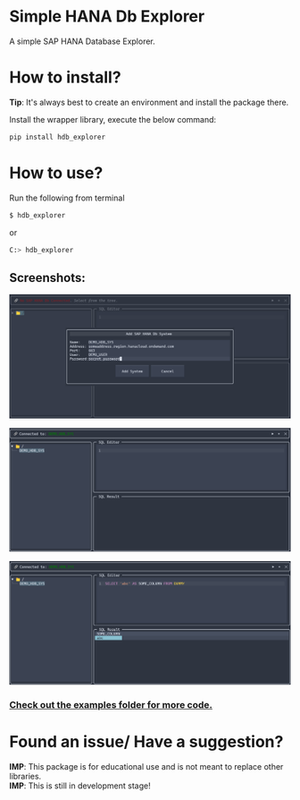 Simple HANA Db Explorer
=======================

A simple SAP HANA Database Explorer.

# How to install?
**Tip**: It's always best to create an environment and install the package there.

Install the wrapper library, execute the below command:
```bash
pip install hdb_explorer
```
# How to use?
Run the following from terminal
```bash
$ hdb_explorer
```
or
```bash
C:> hdb_explorer
```
## Screenshots:
![image](./add_sys.png)

![image](./connected.png)

![image](./sql.png)

### [Check out the examples folder for more code.](https://github.com/praveen-nair/genai_wrapper/tree/master/examples)

# Found an issue/ Have a suggestion?
**IMP**: This package is for educational use and is not meant to replace other libraries. \
**IMP**: This is still in development stage!